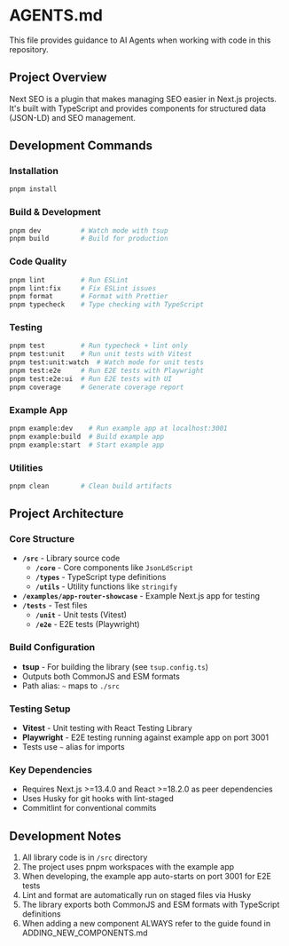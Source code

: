 # AGENTS.md

This file provides guidance to AI Agents when working with code in this repository.

## Project Overview

Next SEO is a plugin that makes managing SEO easier in Next.js projects. It's built with TypeScript and provides components for structured data (JSON-LD) and SEO management.

## Development Commands

### Installation

```bash
pnpm install
```

### Build & Development

```bash
pnpm dev          # Watch mode with tsup
pnpm build        # Build for production
```

### Code Quality

```bash
pnpm lint         # Run ESLint
pnpm lint:fix     # Fix ESLint issues
pnpm format       # Format with Prettier
pnpm typecheck    # Type checking with TypeScript
```

### Testing

```bash
pnpm test         # Run typecheck + lint only
pnpm test:unit    # Run unit tests with Vitest
pnpm test:unit:watch  # Watch mode for unit tests
pnpm test:e2e     # Run E2E tests with Playwright
pnpm test:e2e:ui  # Run E2E tests with UI
pnpm coverage     # Generate coverage report
```

### Example App

```bash
pnpm example:dev    # Run example app at localhost:3001
pnpm example:build  # Build example app
pnpm example:start  # Start example app
```

### Utilities

```bash
pnpm clean        # Clean build artifacts
```

## Project Architecture

### Core Structure

- **`/src`** - Library source code
  - **`/core`** - Core components like `JsonLdScript`
  - **`/types`** - TypeScript type definitions
  - **`/utils`** - Utility functions like `stringify`
- **`/examples/app-router-showcase`** - Example Next.js app for testing
- **`/tests`** - Test files
  - **`/unit`** - Unit tests (Vitest)
  - **`/e2e`** - E2E tests (Playwright)

### Build Configuration

- **tsup** - For building the library (see `tsup.config.ts`)
- Outputs both CommonJS and ESM formats
- Path alias: `~` maps to `./src`

### Testing Setup

- **Vitest** - Unit testing with React Testing Library
- **Playwright** - E2E testing running against example app on port 3001
- Tests use `~` alias for imports

### Key Dependencies

- Requires Next.js >=13.4.0 and React >=18.2.0 as peer dependencies
- Uses Husky for git hooks with lint-staged
- Commitlint for conventional commits

## Development Notes

1. All library code is in `/src` directory
2. The project uses pnpm workspaces with the example app
3. When developing, the example app auto-starts on port 3001 for E2E tests
4. Lint and format are automatically run on staged files via Husky
5. The library exports both CommonJS and ESM formats with TypeScript definitions
6. When adding a new component ALWAYS refer to the guide found in ADDING_NEW_COMPONENTS.md
